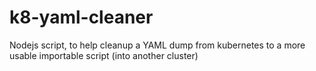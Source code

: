 # k8-yaml-cleaner
Nodejs script, to help cleanup a YAML dump from kubernetes to a more usable importable script  (into another cluster)
